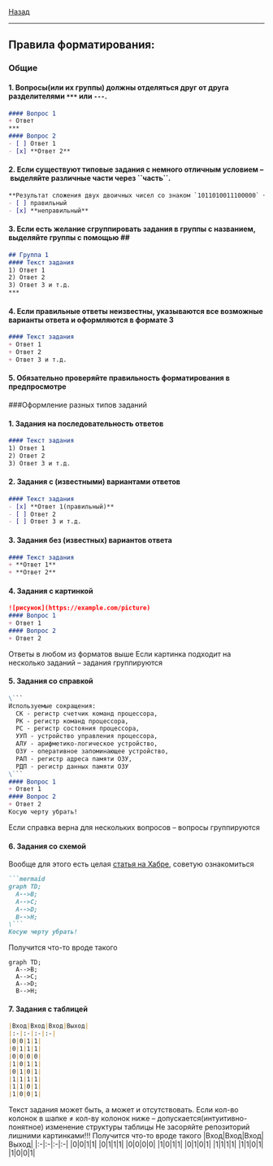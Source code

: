 [Назад](../README.md)
***
## **Правила форматирования:**
### Общие
#### 1. Вопросы(или их группы) должны отделяться друг от друга разделителями ``***`` или ``---``. 
```md
#### Вопрос 1
+ Ответ
***
#### Вопрос 2
- [ ] Ответ 1
- [x] **Ответ 2**
```
#### 2. Если существуют типовые задания с немного отличным условием – выделяйте различные части через \`\`часть\`\`.
```md
**Результат сложения двух двоичных чисел со знаком `1011010011100000` + `1011010100110111`:**  
- [ ] правильный  
- [x] **неправильный**  
```
#### 3. Если есть желание сгруппировать задания в группы с названием, выделяйте группы с помощью \#\#
```md
## Группа 1
#### Текст задания
1) Ответ 1
2) Ответ 2
3) Ответ 3 и т.д.
***
```
#### 4. Если правильные ответы неизвестны, указываются все возможные варианты ответа и оформляются в формате 3
```md
#### Текст задания
+ Ответ 1
+ Ответ 2
+ Ответ 3 и т.д.
```
#### 5. Обязательно проверяйте правильность форматирования в предпросмотре
###Оформление разных типов заданий
#### 1. Задания на последовательность ответов
```md
#### Текст задания
1) Ответ 1
2) Ответ 2
3) Ответ 3 и т.д.
```
#### 2. Задания с (известными) вариантами ответов
```md
#### Текст задания
- [x] **Ответ 1(правильный)**
- [ ] Ответ 2
- [ ] Ответ 3 и т.д.
```
#### 3. Задания без (известных) вариантов ответа
```md
#### Текст задания
+ **Ответ 1**
+ **Ответ 2**
```
#### 4. Задания с картинкой
```md
![рисунок](https://example.com/picture)
#### Вопрос 1
+ Ответ 1
#### Вопрос 2
+ Ответ 2
```
Ответы в любом из форматов выше
Если картинка подходит на несколько заданий – задания группируются
#### 5. Задания со справкой
```md
\```
Используемые сокращения:
  СК - регистр счетчик команд процессора,
  РК - регистр команд процессора,
  РС - регистр состояния процессора,
  УУП - устройство управления процессора,
  АЛУ - арифметико-логическое устройство,
  ОЗУ - оперативное запоминающее устройство,
  РАП - регистр адреса памяти ОЗУ,
  РДП - регистр данных памяти ОЗУ
\```
#### Вопрос 1
+ Ответ 1
#### Вопрос 2
+ Ответ 2
Косую черту убрать!
```
Если справка верна для нескольких вопросов – вопросы группируются
#### 6. Задания со схемой
Вообще для этого есть целая [статья на Хабре](https://habr.com/ru/articles/652867/), советую ознакомиться
```md
```mermaid
graph TD;
  A-->B;
  A-->C;
  A-->D;
  B-->H;
\```
Косую черту убрать!
```
Получится что-то вроде такого
```mermaid
graph TD;
  A-->B;
  A-->C;
  A-->D;
  B-->H;
```
#### 7. Задания с таблицей
```md
|Вход|Вход|Вход|Выход|
|:-|:-|:-|:-|
|0|0|1|1|
|0|1|1|1|
|0|0|0|0|
|1|0|1|1|
|0|1|0|1|
|1|1|1|1|
|1|1|0|1|
|1|0|0|1|
```
Текст задания может быть, а может и отсутствовать.
Если кол-во колонок в шапке ≠ кол-ву колонок ниже – допускается(интуитивно-понятное) изменение структуры таблицы
Не засоряйте репозиторий лишними картинками!!!
Получится что-то вроде такого
|Вход|Вход|Вход|Выход|
|:-|:-|:-|:-|
|0|0|1|1|
|0|1|1|1|
|0|0|0|0|
|1|0|1|1|
|0|1|0|1|
|1|1|1|1|
|1|1|0|1|
|1|0|0|1|

